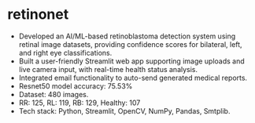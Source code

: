 # retinonet

- Developed an AI/ML-based retinoblastoma detection system using retinal image datasets, providing confidence scores for bilateral, left, and right eye classifications.
- Built a user-friendly Streamlit web app supporting image uploads and live camera input, with real-time health status analysis.
- Integrated email functionality to auto-send generated medical reports.
- Resnet50 model accuracy: 75.53%
- Dataset: 480 images.
- RR: 125, RL: 119, RB: 129, Healthy: 107
- Tech stack: Python, Streamlit, OpenCV, NumPy, Pandas, Smtplib.
